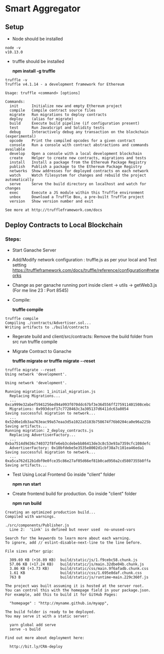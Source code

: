 # Smart Aggregator


## Setup
 
 * Node should be installed

```
node -v
v10.13.0

```

* truffle should be installed

  **npm install -g truffle**

```
truffle -v
Truffle v4.1.14 - a development framework for Ethereum

Usage: truffle <command> [options]

Commands:
  init      Initialize new and empty Ethereum project
  compile   Compile contract source files
  migrate   Run migrations to deploy contracts
  deploy    (alias for migrate)
  build     Execute build pipeline (if configuration present)
  test      Run JavaScript and Solidity tests
  debug     Interactively debug any transaction on the blockchain (experimental)
  opcode    Print the compiled opcodes for a given contract
  console   Run a console with contract abstractions and commands available
  develop   Open a console with a local development blockchain
  create    Helper to create new contracts, migrations and tests
  install   Install a package from the Ethereum Package Registry
  publish   Publish a package to the Ethereum Package Registry
  networks  Show addresses for deployed contracts on each network
  watch     Watch filesystem for changes and rebuild the project automatically
  serve     Serve the build directory on localhost and watch for changes
  exec      Execute a JS module within this Truffle environment
  unbox     Download a Truffle Box, a pre-built Truffle project
  version   Show version number and exit

See more at http://truffleframework.com/docs

```

## Deploy Contracts to Local Blockchain

### Steps:

* Start Ganache Server

* Add/Modify network configuration : truffle.js as per your local and Test setting
    https://truffleframework.com/docs/truffle/reference/configuration#networks

* Change as per ganache running port inside client -> utils -> getWeb3.js (For me line 23 : Port 8545)

* Compile:

  **truffle compile**

```
truffle compile
Compiling ./contracts/Advertiser.sol...
Writing artifacts to ./build/contracts

```
* Regerate build and client/src/contracts:
Remove the build folder from src
run truffle compile

* Migrate Contract to Ganache

  **truffle migrate or truffle migrate --reset**

```
truffle migrate --reset
Using network 'development'.

Using network 'development'.

Running migration: 1_initial_migration.js
  Replacing Migrations...
  ... 0xca999e32abef5941256ed94a993f070ddc67bf3e36d556ff275911401508cebc
  Migrations: 0x993dcef17c7728463c3a305137d6411dc63a8054
Saving successful migration to network...
  ... 0x52d6e1db3aa763eac99a57eaa3d5a1022a5183b758674f76b0204ca0e96a225b
Saving artifacts...
Running migration: 2_deploy_contracts.js
  Replacing AdvertiserFactory...
  ... 0xba7514d9d36c740372f8fe6eb3cdebebb86413de3c8c53e93a7359cfc108defc
  AdvertiserFactory: 0x10bfdebe5e3535e8002d1cbf38a7c101ea46eda1
Saving successful migration to network...
  ... 0xa5ca762d12b1dbf0e0fce35c86e27af05d66ef81b0cad950a2cd5807355b8ffa
Saving artifacts...

```

* Test Using Local Frontend
Go inside "client" folder
    
  **npm run start**


* Create frontend build for production.
Go inside "client" folder
    
  **npm run build**

```
Creating an optimized production build...
Compiled with warnings.

./src/components/Publisher.js
  Line 2:  'Link' is defined but never used  no-unused-vars

Search for the keywords to learn more about each warning.
To ignore, add // eslint-disable-next-line to the line before.

File sizes after gzip:

  309.69 KB (+16.89 KB)  build/static/js/1.f9cebc58.chunk.js
  57.06 KB (+17.24 KB)   build/static/js/main.32dbe04b.chunk.js
  3.86 KB (+3.73 KB)     build/static/css/main.9f6afadb.chunk.css
  1.61 KB                build/static/css/1.695e0daf.chunk.css
  763 B                  build/static/js/runtime~main.229c360f.js

The project was built assuming it is hosted at the server root.
You can control this with the homepage field in your package.json.
For example, add this to build it for GitHub Pages:

  "homepage" : "http://myname.github.io/myapp",

The build folder is ready to be deployed.
You may serve it with a static server:

  yarn global add serve
  serve -s build

Find out more about deployment here:

  http://bit.ly/CRA-deploy

```